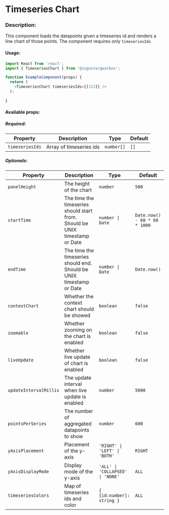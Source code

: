 # Timeseries Chart

<!-- STORY -->

### Description:

This component loads the datapoints given a timeseries id and renders a line chart of those points.
The component requires only `timeseriesIds`

#### Usage:

```typescript jsx
import React from 'react';
import { TimeseriesChart } from '@cognite/gearbox';

function ExampleComponent(props) {
  return (
    <TimeseriesChart timeseriesIds={[123]} />
  );
  
}
```

#### Available props:

##### Required:

| Property        | Description             | Type       | Default |
| --------------- | ----------------------- | ---------- | ------- |
| `timeseriesIds` | Array of timeseries ids | `number[]` | `[]`    |

##### Optionals:

| Property               | Description                                                                 | Type                             | Default                        |
| ---------------------- | ----------------------------------------------------------------------------| -------------------------------- | ------------------------------ |
| `panelHeight`          | The height of the chart                                                     | `number`                         | `500`                          |
| `startTime`            | The time the timeseries should start from. Should be UNIX timestamp or Date | `number \| Date`                 | `Date.now() - 60 * 60 * 1000`  |
| `endTime`              | The time the timeseries should end. Should be UNIX timestamp or Date        | `number \| Date`                 | `Date.now()`                   |
| `contextChart`         | Whether the context chart should be showed                                  | `boolean`                        | `false`                        |
| `zoomable`             | Whether zooming on the chart is enabled                                     | `boolean`                        | `false`                        |
| `liveUpdate`           | Whether live update of chart is enabled                                     | `boolean`                        | `false`                        |
| `updateIntervalMillis` | The update interval when live update is enabled                             | `number`                         | `5000`                         |
| `pointsPerSeries`      | The number of aggregated datapoints to show                                 | `number`                         | `600`                          |
| `yAxisPlacement`       | Placement of the y-axis                                                     | `'RIGHT' \| 'LEFT' \| 'BOTH'`    | `RIGHT`                        |
| `yAxisDisplayMode`     | Display mode of the y-axis                                                  | `'ALL' \| 'COLLAPSED' \| 'NONE'` | `ALL`                          |
| `timeseriesColors`     | Map of timeseries ids and color                                             | `{ [id:number]: string }`        | `ALL`                          |
